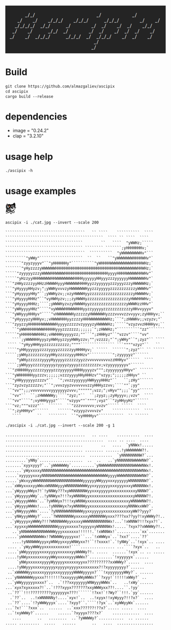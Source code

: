 
<!-- Lean font from https://www.coolgenerator.com/ascii-text-generator -->
![](./ascipix.png)


# Build
```
git clone https://github.com/almazgaliev/ascipix
cd ascipix
cargo build --release
```

# dependencies

* image = "0.24.2"
* clap = "3.2.10"

# usage help
```
./ascipix -h
```
# usage examples
![](./cat.jpg)
```
ascipix -i ./cat.jpg --invert --scale 200

```````````````````````````````````   `` ````    ``````````  ````     
```````````````````````````````````````````  ```` `` ````  ````       
``````````````````````````````````        ``   ````  "yWWHz;`````     
`````````````````````````````````` ```````` ```````;yHHHHHHHv;`       
```````````````````````````````````  ``````````  "yWWWWWWWWHv"```     
`````````"yWWy"```````````````````  ``  ``   ``"yWWWWWWWHHHHWHv"`     
```````"zyyzyyyv"``"yHHHHHHy"``````````"yWHHHHWWWWWWWWWWHHHHWHz;`     
```````"yHyzzzzyWWWWWWHHHHHHHHHHHHHHHHHHHHHHHHHHHHWWWWWWWWHHWHz;`     
`````"zyyyyyzzzyWWWWHHWWWWHHHHHHHHHHHHHHHHHHHyyyyHHHHWWWWWHHWHv"`     
`````"yHzzyyHHHWWWWWHHWWWWWWWWHHHHyyyyyyHHyyyzzzyyyyyyHWWWWWWHv"`     
```"zHHyzzzzyyHHzzHWWWHyyyHWWWWWHHHHyyzzyyyyyyzzzyyyzzzyHWWWWHz;`     
```"yHyyyyHHyzv;";yWWHyvvvzyHWWWWWWHyyzzzyyyyyzzzzzzzzzzzyWWWHv"`     
```"yHyyyyyHHy"``;yWWHyzv;;vzyHWWWHyyzzzzzzzzzzzzzzzzzzzyHWWWHv;`     
```"yHyyyyHHHz"``"vyHWHyzv;;;zyHWWHyzzzzzzzzzzzzzzzzzzyHWWHHWHv;`     
```"yHyyyyHHHz;````;yWWWHyzvzyHWWWHyyzzzzzzzzzzzzzzzzyWWWHzzHHv"`     
```"yWHyyyyHHz"````"vyWWWWHHWWWHHHyyzzyyyyyzzzzzzzzzzzzyHHvvyyyv"     
```"yWHyyyHHHyv"````"vHWWWWWWHyzzzzzyHWWWWWHyzzzvvvvzzvvyyv;zyHHHyv;``
  `"yHyyyyzyHHHyv;;vHWWWHHHyyzzzzyHHHWWWWWWWWHz;```";zHWWHv;;vzyzv;"` 
```"zyyzzyHHHHHHWWWWWWHyyyyzzzzzvzyyyyzyHWWWWHz;`````"vzyzvvzHHHHyv;``
   ``"yWWHHHHHWWWHHHHHyyyzzzzzzz;;;;;;`";zHWWHz;"``````````"zz"```````
`````"yHHHHHWWHHHz;vHWHHHyyyyyzz;""```";zHHHyz"``"vzzv"````"vv"       
   ````;yWWWHHHyyyzyHWHyyzzyyHWHyzzv;"";vzzzz;"`";yWHy"``";zyz"`` ````
 ```` `"yHyyHHHyyzzzzzzzzzzz;""""``````````````` ```""""vzyz"``   ``  
 ````"yHHyyyyyyzzzzyyyyzzzzzzyyHHHHyv;` `````  ``````";zyz"`` `` `````
`````;yWHyzzzzzzzzyyHHyzzzzzyyyHHHzv"``````````";zyyyyyz"``````       
     "yWHyzzzzzzyyyyHyyyyyzzzzzzyyzzvvvvvvvvvvzzHHHyv"`````  ````     
 ````;yWHyyyzzzzzyyyyyzyyyyzyyyyzzzzzzzzzv;vzyyyyyyyyv"``````         
 ``"zHHHHHyyzzzzzyyyyzzzyyyyyyHHHHyyyyzv""";zyyyyyyyHHyv"` ``````     
```"yWHHHHHHyyzzzv;;;;;;vzzzyyyyHHyHHHzv""vzyy;";;;;;zHHyv" ``        
 ``"yHHyyyyyyzzzzv"``  `";vvzzyyyyyyHWHyyyHHHz"``   ``;zHy"``````     
```"zyzvzyzzzzzv;"``";vvvzyyzvvvvvvvzzyHHHyzzvv;````""`;yy"           
 ``"vv"";;;vvvvvvvvvyyyyyyyzvvv;"""""";vzz;";vHyv"";;;`"yy"``````     
  `"vv"``  ``;zHWWWWWy;````"zyz;"``  ``;zyyz;;zyHyyyv;;vzv"  ````     
 ``"vv"````";vyHHHyyyz"````"vzyyv""`"""";vyz"``"zyHHyyHz"``````       
```"vz;"""vzzz"``  ``````  ``"zzzvvvvvv;vvzv"````` `````  ````        
 ``";zyHHHyv"``````    ``````"vzyyyzvvvvzv"    ````````````  ````     
   ````       ``   ````````  ``"vyHHHHyv"```````````  `` ``````     
```

```
./ascipix -i ./cat.jpg --invert --scale 200 -g 1
```
```
...................................   .. ....    ..........  ....     
...........................................  .... .. ....  ....       
..................................        ..   ....  `yNNWx!.....     
.................................. ........ .......!yWWWWWWW?!.       
...................................  ..........  `yNNNNNNNNW?`...     
.........`yNNy`...................  ..  ..   ..`yNNNNNNNWWWWNW?`.     
.......`xyyxyyy?`..`yWWWWWWy`..........`yNWWWWNNNNNNNNNNWWWWNWx!.     
.......`yWyxxxxyNNNNNNWWWWWWWWWWWWWWWWWWWWWWWWWWWWNNNNNNNNWWNWx!.     
.....`xyyyyyxxxyNNNNWWNNNNWWWWWWWWWWWWWWWWWWWyyyyWWWWNNNNNWWNW?`.     
.....`yWxxyyWWWNNNNNWWNNNNNNNNWWWWyyyyyyWWyyyxxxyyyyyyWNNNNNNW?`.     
...`xWWyxxxxyyWWxxWNNNWyyyWNNNNNWWWWyyxxyyyyyyxxxyyyxxxyWNNNNWx!.     
...`yWyyyyWWyx?!`!yNNWy???xyWNNNNNNWyyxxxyyyyyxxxxxxxxxxxyNNNW?`.     
...`yWyyyyyWWy`..!yNNWyx?!!?xyWNNNWyyxxxxxxxxxxxxxxxxxxxyWNNNW?!.     
...`yWyyyyWWWx`..`?yWNWyx?!!!xyWNNWyxxxxxxxxxxxxxxxxxxyWNNWWNW?!.     
...`yWyyyyWWWx!....!yNNNWyx?xyWNNNWyyxxxxxxxxxxxxxxxxyNNNWxxWW?`.     
...`yNWyyyyWWx`....`?yNNNNWWNNNWWWyyxxyyyyyxxxxxxxxxxxxyWW??yyy?`     
...`yNWyyyWWWy?`....`?WNNNNNNWyxxxxxyWNNNNNWyxxx????xx??yy?!xyWWWy?!..
  .`yWyyyyxyWWWy?!!?WNNNWWWyyxxxxyWWWNNNNNNNNWx!...`!xWNNW?!!?xyx?!`. 
...`xyyxxyWWWWWWNNNNNNWyyyyxxxxx?xyyyyxyWNNNNWx!.....`?xyx??xWWWWy?!..
   ..`yNNWWWWWNNNWWWWWyyyxxxxxxx!!!!!!.`!xWNNWx!`..........`xx`.......
.....`yWWWWWNNWWWx!?WNWWWyyyyyxx!``...`!xWWWyx`..`?xx?`....`??`       
   ....!yNNNWWWyyyxyWNWyyxxyyWNWyxx?!``!?xxxx!`.`!yNWy`..`!xyx`.. ....
 .... .`yWyyWWWyyxxxxxxxxxxx!````............... ...````?xyx`..   ..  
 ....`yWWyyyyyyxxxxyyyyxxxxxxyyWWWWy?!. .....  ......`!xyx`.. .. .....
.....!yNWyxxxxxxxxyyWWyxxxxxyyyWWWx?`..........`!xyyyyyx`......       
     `yNWyxxxxxxyyyyWyyyyyxxxxxxyyxx??????????xxWWWy?`.....  ....     
 ....!yNWyyyxxxxxyyyyyxyyyyxyyyyxxxxxxxxx?!?xyyyyyyyy?`......         
 ..`xWWWWWyyxxxxxyyyyxxxyyyyyyWWWWyyyyx?```!xyyyyyyyWWy?`. ......     
...`yNWWWWWWyyxxx?!!!!!!?xxxyyyyWWyWWWx?``?xyy!`!!!!!xWWy?` ..        
 ..`yWWyyyyyyxxxx?`..  .`!??xxyyyyyyWNWyyyWWWx`..   ..!xWy`......     
...`xyx?xyxxxxx?!`..`!???xyyx???????xxyWWWyxx??!....``.!yy`           
 ..`??``!!!?????????yyyyyyyx???!``````!?xx!`!?Wy?``!!!.`yy`......     
  .`??`..  ..!xWNNNNNy!....`xyx!`..  ..!xyyx!!xyWyyy?!!?x?`  ....     
 ..`??`....`!?yWWWyyyx`....`?xyy?``.````!?yx`..`xyWWyyWx`......       
...`?x!```?xxx`..  ......  ..`xxx??????!??x?`..... .....  ....        
 ..`!xyWWWy?`......    ......`?xyyyx????x?`    ............  ....     
   ....       ..   ........  ..`?yWWWWy?`...........  .. ......       
..... .........  .....   ......       ..   ....  ................
```
